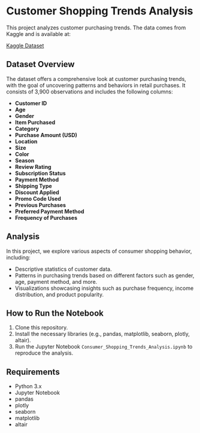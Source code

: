 # Customer Shopping Trends Analysis

This project analyzes customer purchasing trends. The data comes from Kaggle and is available at:

[Kaggle Dataset](https://www.kaggle.com/datasets/bhadramohit/customer-shopping-latest-trends-dataset?resource=download) 

## Dataset Overview

The dataset offers a comprehensive look at customer purchasing trends, with the goal of uncovering patterns and behaviors in retail purchases. It consists of 3,900 observations and includes the following columns:

- **Customer ID**
- **Age**
- **Gender**
- **Item Purchased**
- **Category**
- **Purchase Amount (USD)**
- **Location**
- **Size**
- **Color**
- **Season**
- **Review Rating**
- **Subscription Status**
- **Payment Method**
- **Shipping Type**
- **Discount Applied**
- **Promo Code Used**
- **Previous Purchases**
- **Preferred Payment Method**
- **Frequency of Purchases**

## Analysis

In this project, we explore various aspects of consumer shopping behavior, including:
- Descriptive statistics of customer data.
- Patterns in purchasing trends based on different factors such as gender, age, payment method, and more.
- Visualizations showcasing insights such as purchase frequency, income distribution, and product popularity.

## How to Run the Notebook

1. Clone this repository.
2. Install the necessary libraries (e.g., pandas, matplotlib, seaborn, plotly, altair).
3. Run the Jupyter Notebook `Consumer_Shopping_Trends_Analysis.ipynb` to reproduce the analysis.

## Requirements

- Python 3.x
- Jupyter Notebook
- pandas
- plotly
- seaborn
- matplotlib
- altair
